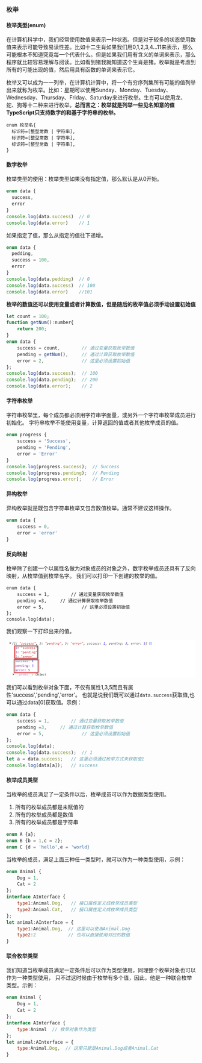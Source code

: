 ### 枚举
#### 枚举类型(enum)
在计算机科学中，我们经常使用数值来表示一种状态。但是对于较多的状态使用数值来表示可能导致易读性差。比如十二生肖如果我们用0,1,2,3,4...11来表示，那么可能根本不知道究竟每一个代表什么。但是如果我们用有含义的单词来表示，那么程序就比较容易理解与阅读。比如看到猪我就知道这个生肖是猪。枚举就是考虑到所有的可能出现的值，然后用具有函数的单词来表示它。

枚举又可以成为一一列举，在计算机计算中，将一个有穷序列集所有可能的值列举出来就称为枚举。比如：星期可以使用Sunday、Monday、Tuesday、Wednesday、Thursday、Friday、Saturday来进行枚举。生肖可以使用龙、蛇、狗等十二种来进行枚举。**总而言之：枚举就是列举一些见名知意的值**
**TypeScript只支持数字的和基于字符串的枚举。**
```
enum 枚举名{
  标识符=[整型常数 | 字符串],
  标识符=[整型常数 | 字符串],
  标识符=[整型常数 | 字符串],
}
```
#### 数字枚举
枚举类型的使用：枚举类型如果没有指定值，那么默认是从0开始。
```javascript
enum data {
  success,
  error
}
console.log(data.success)  // 0
console.log(data.error)    // 1
```
如果指定了值，那么从指定的值往下递增。
```javascript
enum data {
  pedding,
  success = 100,
  error
}
console.log(data.pedding)  // 0
console.log(data.success)  // 100
console.log(data.error)    //101
```
**枚举的数值还可以使用变量或者计算数值，但是随后的枚举值必须手动设置初始值**
```javascript
let count = 100;
function getNum():number{
    return 200;
}
enum data {
    success = count,        // 通过变量获取枚举数值
    pending = getNum(),     // 通过计算获取枚举数值
    error = 2,              // 这里必须设置初始值
};
console.log(data.success);  // 100
console.log(data.pending);  // 200
console.log(data.error);    // 2
```

#### 字符串枚举
字符串枚举里，每个成员都必须用字符串字面量，或另外一个字符串枚举成员进行初始化。
字符串枚举不能使用变量，计算返回的值或者其他枚举成员的值。
```javascript
enum progress {
    success = 'Success',
    pending = 'Pending',
    error = 'Error'
}
console.log(progress.success);  // Success
console.log(progress.pending);  // Pending
console.log(progress.error);    // Error
```

#### 异构枚举
异构枚举就是既包含字符串枚举又包含数值枚举。通常不建议这样操作。
```javascript
enum data {
    success = 0,
    error = 'error'
}
```

#### 反向映射
枚举除了创建一个以属性名做为对象成员的对象之外，数字枚举成员还具有了反向映射，从枚举值到枚举名字。
我们可以打印一下创建的枚举的值。
```
enum data {
    success = 1,        // 通过变量获取枚举数值
    pending =3,     // 通过计算获取枚举数值
    error = 5,              // 这里必须设置初始值
};
console.log(data);
```
我们观察一下打印出来的值。

![枚举](/assets/js/ts006-1.png)

我们可以看到枚举对象下面，不仅有属性1,3,5而且有属性'success','pending','error'。
也就是说我们既可以通过`data.success`获取值,也可以通过data[0]获取值。示例：
```javascript
enum data {
    success = 1,        // 通过变量获取枚举数值
    pending =3,     // 通过计算获取枚举数值
    error = 5,              // 这里必须设置初始值
};
console.log(data);
console.log(data.success);  // 1
let a = data.success;   // 这里必须通过枚举方式来获取值1
console.log(data[a]);   // success
```

#### 枚举成员类型
当枚举的成员满足了一定条件以后，枚举成员可以作为数据类型使用。
1. 所有的枚举成员都是未赋值的
2. 所有的枚举成员都是数值
3. 所有的枚举成员都是字符串
```javascript
enum A {a};
enum B {b = 1,c = 2};
enum C {d = 'hello',e = 'world}
```
当枚举的成员，满足上面三种任一类型时，就可以作为一种类型使用，示例：
```javascript
enum Animal {
    Dog = 1,
    Cat = 2
};
interface AInterface {
    type1:Animal.Dog,   // 接口属性定义成枚举成员类型
    type2:Animal.Cat,   // 接口属性定义成枚举成员类型
};
let animal:AInterface = {
    type1:Animal.Dog,  // 这里可以使用Animal.Dog
    type2:2            // 也可以直接使用对应的数值
}
```
#### 联合枚举类型
我们知道当枚举成员满足一定条件后可以作为类型使用，同理整个枚举对象也可以作为一种类型使用，
只不过这时候由于枚举有多个值，因此，他是一种联合枚举类型。示例：
```javascript
enum Animal {
    Dog = 1,
    Cat = 2
};
interface AInterface {
    type:Animal  // 枚举对象作为类型
};
let animal:AInterface = {
    type:Animal.Dog,  // 这里只能是Animal.Dog或者Animal.Cat
}
```